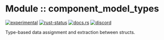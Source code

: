<!-- {{# generate.module_header{} #}} -->

# Module :: component_model_types
[![experimental](https://raster.shields.io/static/v1?label=stability&message=experimental&color=orange&logoColor=eee)](https://github.com/emersion/stability-badges#experimental) [![rust-status](https://github.com/Wandalen/wTools/actions/workflows/Modulecomponent_model_typesPush.yml/badge.svg)](https://github.com/Wandalen/wTools/actions/workflows/Modulecomponent_model_typesPush.yml) [![docs.rs](https://img.shields.io/docsrs/component_model_types?color=e3e8f0&logo=docs.rs)](https://docs.rs/component_model_types) [![discord](https://img.shields.io/discord/872391416519737405?color=eee&logo=discord&logoColor=eee&label=ask)](https://discord.gg/m3YfbXpUUY)

Type-based data assignment and extraction between structs.
